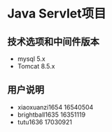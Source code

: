 # Java Servlet项目

## 技术选项和中间件版本

- mysql 5.x
- Tomcat 8.5.x

## 用户说明

- xiaoxuanzi1654 16540504
- brightball1635  16351119
- tutu1636 17030921

